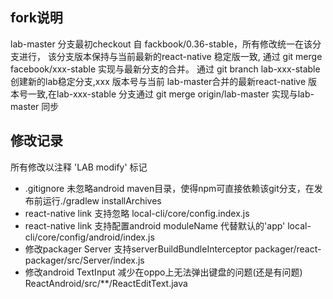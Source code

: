 ## fork说明
lab-master 分支最初checkout 自 fackbook/0.36-stable，所有修改统一在该分支进行，
该分支版本保持与当前最新的react-native 稳定版一致,
通过 git merge facebook/xxx-stable
实现与最新分支的合并。
通过 git branch lab-xxx-stable 创建新的lab稳定分支,xxx 版本号与当前
lab-master合并的最新react-native 版本号一致,在lab-xxx-stable 分支通过
git merge origin/lab-master 实现与lab-master 同步

## 修改记录
所有修改以注释 'LAB modify'  标记
* .gitignore
未忽略android maven目录，使得npm可直接依赖该git分支，在发布前运行./gradlew installArchives
* react-native link 支持忽略 local-cli/core/config.index.js
* react-native link 支持配置android moduleName 代替默认的'app' local-cli/core/config/android/index.js
* 修改packager Server 支持serverBuildBundleInterceptor  packager/react-packager/src/Server/index.js
* 修改android TextInput 减少在oppo上无法弹出键盘的问题(还是有问题) ReactAndroid/src/**/ReactEditText.java
